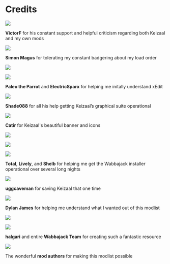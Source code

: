 # Credits

![](https://cdn.discordapp.com/avatars/362250920786132993/06571be48b5f295302e4e71e8e03e8d6.png?size=128) 

**VictorF** for his constant support and helpful criticism regarding both Keizaal and my own mods

![](https://cdn.discordapp.com/avatars/120006979686105088/6f3b17021e3925196f2b75ea8bd518df.png?size=128)

**Simon Magus** for tolerating my constant badgering about my load order

![](https://cdn.discordapp.com/avatars/288092789311537153/a_915bd3d980faddb7b5949f2b3a95e78a.png?size=128)

![](https://cdn.discordapp.com/avatars/174285073674141696/f4c770fbea70d563129e86677218c0b0.png?size=128)

**Paleo the Parrot** and **ElectricSparx** for helping me initally understand xEdit

![](https://cdn.discordapp.com/avatars/344292146746228736/3467394b7ccb48823df946e3d0fc0d21.png?size=128)

**Shade088** for all his help getting Keizaal’s graphical suite operational

![](https://cdn.discordapp.com/avatars/156585316600381440/791a6814703f87db51108464f05c360e.png?size=128)

**Catir** for Keizaal's beautiful banner and icons

![](https://cdn.discordapp.com/avatars/105558578689003520/d0745a80e8f66b6a0811dbb782f576bc.png?size=128)

![](https://cdn.discordapp.com/avatars/423285435666530315/2eda46d63df5a4511a634cb18fe47a85.png?size=128)

![](https://cdn.discordapp.com/avatars/195326811125710848/102eb6e58e76e8a9deb78ab5ff4f53d4.png?size=128)

**Total**,  **Lively**, and **Shelb** for helping me get the Wabbajack installer operational over several long nights

![](https://cdn.discordapp.com/avatars/464959516262400003/112b7f412c7bb6463929a96105ef0f65.png?size=128)

**uggcaveman** for saving Keizaal that one time

![](https://cdn.discordapp.com/avatars/86302941262155776/297bbcacd12c0e76f0891f882c3a12f9.png?size=128)

**Dylan James** for helping me understand what I wanted out of this modlist

![](https://cdn.discordapp.com/avatars/301088340617330708/a_d93d3f34e197e554a792c3cf8f8ff578.png?size=128)

![](https://cdn.discordapp.com/icons/605449136870916175/1353809c89af2f8245d07e536f1249e9.png?size=128)

**halgari** and entire **Wabbajack Team** for creating such a fantastic resource

![](https://cdn.discordapp.com/icons/232168805038686208/2273d95710a760db58c52c675368b325.png?size=128)

The wonderful **mod authors** for making this modlist possible
